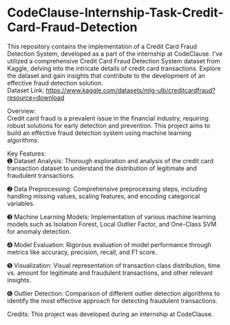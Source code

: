 # CodeClause-Internship-Task-Credit-Card-Fraud-Detection
This repository contains the implementation of a Credit Card Fraud Detection System, developed as a part of the internship at CodeClause.
I've utilized a comprehensive Credit Card Fraud Detection System dataset from Kaggle, delving into the intricate details of credit card transactions. Explore the dataset and gain insights that contribute to the development of an effective fraud detection solution.                                                                                
Dataset Link: https://www.kaggle.com/datasets/mlg-ulb/creditcardfraud?resource=download

Overview:                                                                                                        
Credit card fraud is a prevalent issue in the financial industry, requiring robust solutions for early detection and prevention. This project aims to build an effective fraud detection system using machine learning algorithms.


Key Features:                                                                                                              
➊ Dataset Analysis: Thorough exploration and analysis of the credit card transaction dataset to understand the distribution of legitimate and fraudulent transactions.

➋ Data Preprocessing: Comprehensive preprocessing steps, including handling missing values, scaling features, and encoding categorical variables.

➌ Machine Learning Models: Implementation of various machine learning models such as Isolation Forest, Local Outlier Factor, and One-Class SVM for anomaly detection.

➍ Model Evaluation: Rigorous evaluation of model performance through metrics like accuracy, precision, recall, and F1 score.

➎ Visualization: Visual representation of transaction class distribution, time vs. amount for legitimate and fraudulent transactions, and other relevant insights.

➏ Outlier Detection: Comparison of different outlier detection algorithms to identify the most effective approach for detecting fraudulent transactions.


Credits:
This project was developed during an internship at CodeClause. 
